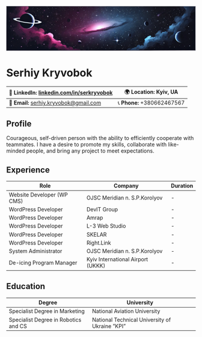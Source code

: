 ![GitHub Banner](images/git-readme-banner.png)

# Serhiy Kryvobok

| 🔗 **LinkedIn:** [linkedin.com/in/serkryvobok](https://www.linkedin.com/in/serkryvobok) | 🌍 **Location:** Kyiv, UA |
|---------------------------------------------------------------------------------------|--------------------------|
| 📧 **Email:** [serhiy.kryvobok@gmail.com](mailto:serhiy.kryvobok@gmail.com) | 📞 **Phone:** +380662467567 |

## Profile
Courageous, self-driven person with the ability to efficiently cooperate with teammates. I have a desire to promote my skills, collaborate with like-minded people, and bring any project to meet expectations.

## Experience

| Role                       | Company                                     | Duration |
|----------------------------|---------------------------------------------|----------|
| Website Developer (WP CMS) | OJSC Meridian n. S.P.Korolyov               | -        |
| WordPress Developer        | DevIT Group                                 | -        |
| WordPress Developer        | Amrap                                       | -        |
| WordPress Developer        | L-3 Web Studio                              | -        |
| WordPress Developer        | SKELAR                                      | -        |
| WordPress Developer        | Right.Link                                  | -        |
| System Administrator       | OJSC Meridian n. S.P.Korolyov               | -        |
| De-icing Program Manager   | Kyiv International Airport (UKKK)           | -        |

## Education

| Degree                                 | University                              | |
|----------------------------------------|-----------------------------------------|--|
| Specialist Degree in Marketing         | National Aviation University            |  |
| Specialist Degree in Robotics and CS   | National Technical University of Ukraine ”KPI” |  |

<!--
**SerhiyKryvobok/SerhiyKryvobok** is a ✨ _special_ ✨ repository because its `README.md` (this file) appears on your GitHub profile.
-->
